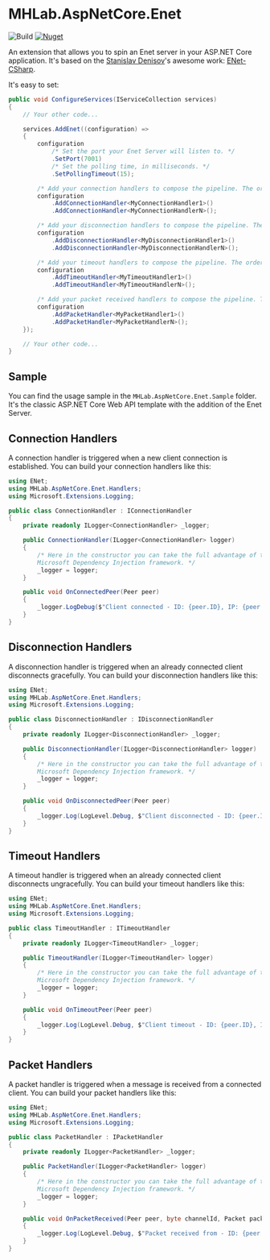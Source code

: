 # MHLab.AspNetCore.Enet

![Build](https://github.com/manhunterita/MHLab.AspNetCore.Enet/workflows/Build/badge.svg)
[![Nuget](https://img.shields.io/nuget/v/MHLab.AspNetCore.Enet)](https://www.nuget.org/packages/MHLab.AspNetCore.Enet/)

An extension that allows you to spin an Enet server in your ASP.NET Core application. It's based on the [Stanislav Denisov](https://github.com/nxrighthere)'s awesome work: [ENet-CSharp](https://github.com/nxrighthere/ENet-CSharp).

It's easy to set:

```csharp
public void ConfigureServices(IServiceCollection services)
{
    // Your other code...

    services.AddEnet((configuration) =>
    {
        configuration
            /* Set the port your Enet Server will listen to. */
            .SetPort(7001)
            /* Set the polling time, in milliseconds. */
            .SetPollingTimeout(15);

        /* Add your connection handlers to compose the pipeline. The order matters. */
        configuration
            .AddConnectionHandler<MyConnectionHandler1>()
            .AddConnectionHandler<MyConnectionHandlerN>();

        /* Add your disconnection handlers to compose the pipeline. The order matters. */
        configuration
            .AddDisconnectionHandler<MyDisconnectionHandler1>()
            .AddDisconnectionHandler<MyDisconnectionHandlerN>();

        /* Add your timeout handlers to compose the pipeline. The order matters. */
        configuration
            .AddTimeoutHandler<MyTimeoutHandler1>()
            .AddTimeoutHandler<MyTimeoutHandlerN>();

        /* Add your packet received handlers to compose the pipeline. The order matters. */
        configuration
            .AddPacketHandler<MyPacketHandler1>()
            .AddPacketHandler<MyPacketHandlerN>();
    });

    // Your other code...
}
```

## Sample

You can find the usage sample in the `MHLab.AspNetCore.Enet.Sample` folder. It's the classic ASP.NET Core Web API template with the addition of the Enet Server.

## Connection Handlers

A connection handler is triggered when a new client connection is established. You can build your connection handlers like this:

```csharp
using ENet;
using MHLab.AspNetCore.Enet.Handlers;
using Microsoft.Extensions.Logging;

public class ConnectionHandler : IConnectionHandler
{
    private readonly ILogger<ConnectionHandler> _logger;

    public ConnectionHandler(ILogger<ConnectionHandler> logger)
    {
        /* Here in the constructor you can take the full advantage of the 
        Microsoft Dependency Injection framework. */
        _logger = logger;
    }

    public void OnConnectedPeer(Peer peer)
    {
        _logger.LogDebug($"Client connected - ID: {peer.ID}, IP: {peer.IP}");
    }
}
```

## Disconnection Handlers

A disconnection handler is triggered when an already connected client disconnects gracefully. You can build your disconnection handlers like this:

```csharp
using ENet;
using MHLab.AspNetCore.Enet.Handlers;
using Microsoft.Extensions.Logging;

public class DisconnectionHandler : IDisconnectionHandler
{
    private readonly ILogger<DisconnectionHandler> _logger;

    public DisconnectionHandler(ILogger<DisconnectionHandler> logger)
    {
        /* Here in the constructor you can take the full advantage of the 
        Microsoft Dependency Injection framework. */
        _logger = logger;
    }

    public void OnDisconnectedPeer(Peer peer)
    {
        _logger.Log(LogLevel.Debug, $"Client disconnected - ID: {peer.ID}, IP: {peer.IP}");
    }
}
```

## Timeout Handlers

A timeout handler is triggered when an already connected client disconnects ungracefully. You can build your timeout handlers like this:

```csharp
using ENet;
using MHLab.AspNetCore.Enet.Handlers;
using Microsoft.Extensions.Logging;

public class TimeoutHandler : ITimeoutHandler
{
    private readonly ILogger<TimeoutHandler> _logger;

    public TimeoutHandler(ILogger<TimeoutHandler> logger)
    {
        /* Here in the constructor you can take the full advantage of the 
        Microsoft Dependency Injection framework. */
        _logger = logger;
    }

    public void OnTimeoutPeer(Peer peer)
    {
        _logger.Log(LogLevel.Debug, $"Client timeout - ID: {peer.ID}, IP: {peer.IP}");
    }
}
```

## Packet Handlers

A packet handler is triggered when a message is received from a connected client. You can build your packet handlers like this:

```csharp
using ENet;
using MHLab.AspNetCore.Enet.Handlers;
using Microsoft.Extensions.Logging;

public class PacketHandler : IPacketHandler
{
    private readonly ILogger<PacketHandler> _logger;

    public PacketHandler(ILogger<PacketHandler> logger)
    {
        /* Here in the constructor you can take the full advantage of the 
        Microsoft Dependency Injection framework. */
        _logger = logger;
    }

    public void OnPacketReceived(Peer peer, byte channelId, Packet packet)
    {
        _logger.Log(LogLevel.Debug, $"Packet received from - ID: {peer.ID}, IP: {peer.IP}, Channel ID: {channelId}, Data length: {packet.Length}");
    }
}
```
